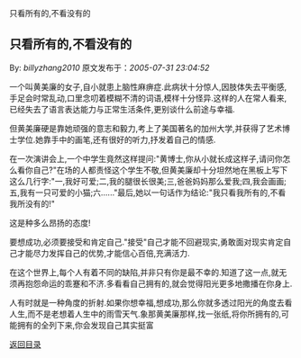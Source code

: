 只看所有的,不看没有的
## 只看所有的,不看没有的

By: *billyzhang2010* 原文发布于：*2005-07-31 23:04:52*

 
一个叫黄美廉的女子,自小就患上脑性麻痹症.此病状十分惊人,因肢体失去平衡感,手足会时常乱动,口里念叨着模糊不清的词语,模样十分怪异.这样的人在常人看来,已经失去了语言表达能力与正常生活条件,更别谈什么前途与幸福.

  
但黄美廉硬是靠她顽强的意志和毅力,考上了美国著名的加州大学,并获得了艺术博士学位.她靠手中的画笔,还有很好的听力,抒发着自己的情感.

在一次演讲会上,一个中学生竟然这样提问&#58;"黄博士,你从小就长成这样子,请问你怎么看你自己?"在场的人都责怪这个学生不敬,但黄美廉却十分坦然地在黑板上写下这么几行字&#58;"一,我好可爱;二,我的腿很长很美;三,爸爸妈妈那么爱我;四,我会画画;五,我有一只可爱的小猫;六......"最后,她以一句话作为结论&#58;"我只看我所有的,不看我所没有的!"

   这是种多么昂扬的态度!

  
要想成功,必须要接受和肯定自己."接受"自己才能不回避现实,勇敢面对现实肯定自己才能尽力发挥自己的优势,才能信心百倍,充满活力.

  
在这个世界上,每个人有着不同的缺陷,并非只有你是最不幸的.知道了这一点,就无须再抱怨命运的乖蹇和不济.多看看自己拥有的,就会觉得阳光更多地撒播在你身上.

  
人有时就是一种角度的折射.如果你想幸福,想成功,那么你就多透过阳光的角度去看人生,而不是老想着人生中的雨雪天气.象那黄美廉那样,找一张纸,将你所拥有的,可能拥有的全列下来,你会发现自己其实挺富

[返回目录](index.html)
